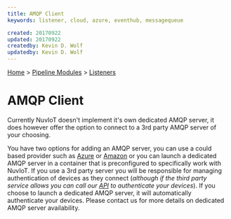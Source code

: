```yaml
---
title: AMQP Client
keywords: listener, cloud, azure, eventhub, messagequeue

created: 20170922
updated: 20170922
createdby: Kevin D. Wolf
updatedby: Kevin D. Wolf
---
```

[Home](../../Index.md) > [Pipeline Modules](../Index.md) > [Listeners](../Listener.md)

# AMQP Client

Currently NuvIoT doesn't implement it's own dedicated AMQP server, it does however offer the option to connect to a 3rd party AMQP server
of your choosing.    

You have two options for adding an AMQP server, you can use a could based provider such as [Azure](https://portal.azure.com) or 
[Amazon](https://aws.amazon.com/) or you can launch a dedicated AMQP server in a container that is preconfigured to specifically work with NuvIoT. 
If you use a 3rd party server you will be responsible for managing authentication of devices as they connect (_although if the third
party service allows you can call our [API](../../API/Index.md) to authenticate your devices_).  If you choose to launch a dedicated 
AMQP server, it will automatically authenticate your devices.  Please contact us for more details on dedicated AMQP server availability.